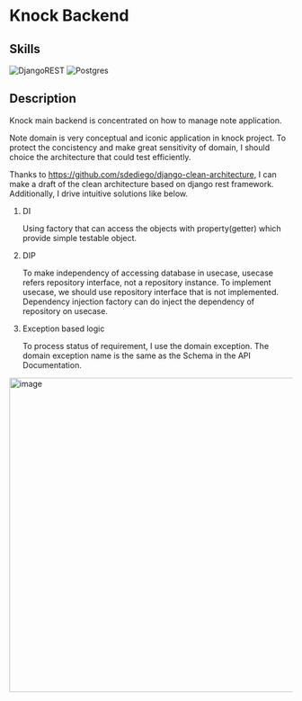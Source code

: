 # Knock Backend

## Skills

![DjangoREST](https://img.shields.io/badge/DJANGO-REST-ff1709?style=for-the-badge&logo=django&logoColor=white&color=ff1709&labelColor=gray) ![Postgres](https://img.shields.io/badge/postgres-%23316192.svg?style=for-the-badge&logo=postgresql&logoColor=white)

## Description

Knock main backend is concentrated on how to manage note application.

Note domain is very conceptual and iconic application in knock project. To protect the concistency and make great sensitivity of domain, I should choice the architecture that could test efficiently.

Thanks to https://github.com/sdediego/django-clean-architecture, I can make a draft of the clean architecture based on django rest framework. Additionally, I drive intuitive solutions like below.

1. DI

    Using factory that can access the objects with property(getter) which provide simple testable object.

2. DIP

    To make independency of accessing database in usecase, usecase refers repository interface, not a repository instance. To implement usecase, we should use repository interface that is not implemented. Dependency injection factory can do inject the dependency of repository on usecase.

3. Exception based logic

    To process status of requirement, I use the domain exception. The domain exception name is the same as the Schema in the API Documentation.

<img width="559" alt="image" src="https://user-images.githubusercontent.com/82345753/231099383-a80e29cf-1e2f-4e78-addf-8823531ba7b6.png">
